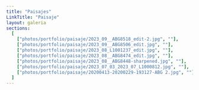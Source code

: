 ```yaml
---
title: "Paisajes"
LinkTitle: "Paisaje"
layout: galeria
sections:
  [
    ["photos/portfolio/paisaje/2023_09__ABG8518_edit-2.jpg", ""],
    ["photos/portfolio/paisaje/2023_09__ABG8506_edit.jpg", ""],
    ["photos/portfolio/paisaje/2023_08_L1001237_edit.jpg", ""],
    ["photos/portfolio/paisaje/2023_08__ABG8474_edit.jpg", ""],
    ["photos/portfolio/paisaje/2023_08__ABG8448-sharpened.jpg", ""],
    ["photos/portfolio/paisaje/2023_07_03_2023_07_L1000812.jpg", ""],
    ["photos/portfolio/paisaje/20200413-20200229-193127-ABG 2.jpg", ""],
  ]
---
```

